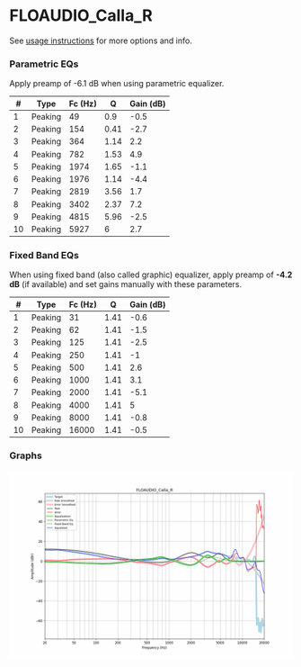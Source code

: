 # FLOAUDIO_Calla_R
See [usage instructions](https://github.com/jaakkopasanen/AutoEq#usage) for more options and info.

### Parametric EQs
Apply preamp of -6.1 dB when using parametric equalizer.

|   # | Type    |   Fc (Hz) |    Q |   Gain (dB) |
|-----|---------|-----------|------|-------------|
|   1 | Peaking |        49 | 0.9  |        -0.5 |
|   2 | Peaking |       154 | 0.41 |        -2.7 |
|   3 | Peaking |       364 | 1.14 |         2.2 |
|   4 | Peaking |       782 | 1.53 |         4.9 |
|   5 | Peaking |      1974 | 1.65 |        -1.1 |
|   6 | Peaking |      1976 | 1.14 |        -4.4 |
|   7 | Peaking |      2819 | 3.56 |         1.7 |
|   8 | Peaking |      3402 | 2.37 |         7.2 |
|   9 | Peaking |      4815 | 5.96 |        -2.5 |
|  10 | Peaking |      5927 | 6    |         2.7 |

### Fixed Band EQs
When using fixed band (also called graphic) equalizer, apply preamp of **-4.2 dB** (if available) and set gains manually with these parameters.

|   # | Type    |   Fc (Hz) |    Q |   Gain (dB) |
|-----|---------|-----------|------|-------------|
|   1 | Peaking |        31 | 1.41 |        -0.6 |
|   2 | Peaking |        62 | 1.41 |        -1.5 |
|   3 | Peaking |       125 | 1.41 |        -2.5 |
|   4 | Peaking |       250 | 1.41 |        -1   |
|   5 | Peaking |       500 | 1.41 |         2.6 |
|   6 | Peaking |      1000 | 1.41 |         3.1 |
|   7 | Peaking |      2000 | 1.41 |        -5.1 |
|   8 | Peaking |      4000 | 1.41 |         5   |
|   9 | Peaking |      8000 | 1.41 |        -0.8 |
|  10 | Peaking |     16000 | 1.41 |        -0.5 |

### Graphs
![](./FLOAUDIO_Calla_R.png)
